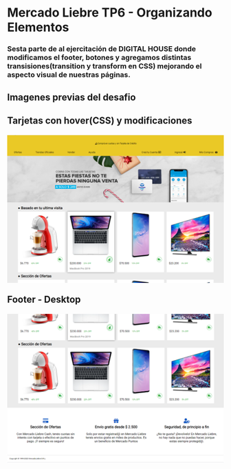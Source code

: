 # Mercado Liebre TP6 - Organizando Elementos

<h3>Sesta parte de al ejercitación de DIGITAL HOUSE donde modificamos el footer, botones y agregamos distintas transisiones(transition y transform en CSS) mejorando el aspecto visual de nuestras páginas.</h3>

<h2>Imagenes previas del desafio<h2>

<p>Tarjetas con hover(CSS) y modificaciones</p>
<img src="https://github.com/Franckfer/Mercado-Liebre-TP6-Organizando-Elementos/blob/master/public/images/hover.png">

<p>Footer - Desktop</p>
<img src="https://github.com/Franckfer/Mercado-Liebre-TP6-Organizando-Elementos/blob/master/public/images/footer.png">
